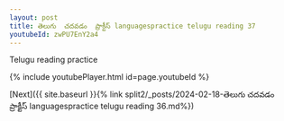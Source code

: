```yaml
---
layout: post
title: తెలుగు  చదవడం  ప్రాక్టీస్ languagespractice telugu reading 37
youtubeId: zwPU7EnY2a4
---
```

 
 
Telugu reading practice
 
 
 
 
 


{% include youtubePlayer.html id=page.youtubeId %}
 
[Next]({{ site.baseurl }}{% link  split2/_posts/2024-02-18-తెలుగు  చదవడం  ప్రాక్టీస్ languagespractice telugu reading 36.md%})
 
